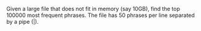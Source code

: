 Given a large file that does not fit in memory (say 10GB), find the top 100000 most frequent phrases. The file has 50 phrases per line separated by a pipe (|).